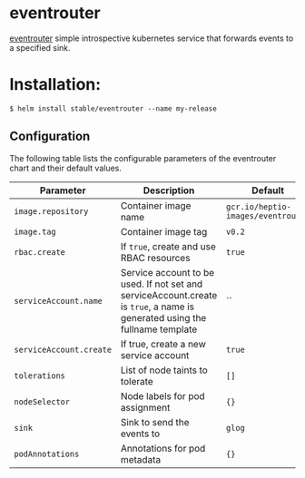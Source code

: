 # eventrouter

[eventrouter](https://github.com/heptiolabs/eventrouter) simple introspective kubernetes service that forwards events to a specified sink.


# Installation:

```console
$ helm install stable/eventrouter --name my-release
```

## Configuration

The following table lists the configurable parameters of the eventrouter chart and their default values.

|        Parameter        |                                                         Description                                                         |              Default               |
| ----------------------- | --------------------------------------------------------------------------------------------------------------------------- | ---------------------------------- |
| `image.repository`      | Container image name                                                                                                        | `gcr.io/heptio-images/eventrouter` |
| `image.tag    `         | Container image tag                                                                                                         | `v0.2`                             |
| `rbac.create`           | If `true`, create and use RBAC resources                                                                                    | `true`                             |
| `serviceAccount.name`   | Service account to be used. If not set and serviceAccount.create is `true`, a name is generated using the fullname template | ``                                 |
| `serviceAccount.create` | If true, create a new service account                                                                                       | `true`                             |
| `tolerations`           | List of node taints to tolerate                                                                                             | `[]`                               |
| `nodeSelector`          | Node labels for pod assignment                                                                                              | `{}`                               |
| `sink`                  | Sink to send the events to                                                                                                  | `glog`                             |
| `podAnnotations`        | Annotations for pod metadata                                                                                                | `{}`                               |
